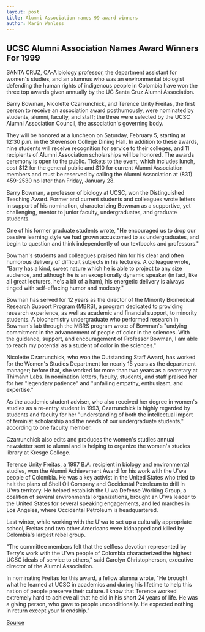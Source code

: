 ```yaml
---
layout: post
title: Alumni Association names 99 award winners
author: Karin Wanless
---
```


## UCSC Alumni Association Names Award Winners For 1999

SANTA CRUZ, CA-A biology professor, the department assistant for women's studies, and an alumnus who was an environmental biologist defending the human rights of indigenous people in Colombia have won the three top awards given annually by the UC Santa Cruz Alumni Association.

Barry Bowman, Nicolette Czarrunchick, and Terence Unity Freitas, the first person to receive an association award posthumously, were nominated by students, alumni, faculty, and staff; the three were selected by the UCSC Alumni Association Council, the association's governing body.

They will be honored at a luncheon on Saturday, February 5, starting at 12:30 p.m. in the Stevenson College Dining Hall. In addition to these awards, nine students will receive recognition for service to their colleges, and 11 recipients of Alumni Association scholarships will be honored. The awards ceremony is open to the public. Tickets to the event, which includes lunch, cost $12 for the general public and $10 for current Alumni Association members and must be reserved by calling the Alumni Association at (831) 459-2530 no later than Friday, January 28.

Barry Bowman, a professor of biology at UCSC, won the Distinguished Teaching Award. Former and current students and colleagues wrote letters in support of his nomination, characterizing Bowman as a supportive, yet challenging, mentor to junior faculty, undergraduates, and graduate students.

One of his former graduate students wrote, "He encouraged us to drop our passive learning style we had grown accustomed to as undergraduates, and begin to question and think independently of our textbooks and professors."

Bowman's students and colleagues praised him for his clear and often humorous delivery of difficult subjects in his lectures. A colleague wrote, "Barry has a kind, sweet nature which he is able to project to any size audience, and although he is an exceptionally dynamic speaker (in fact, like all great lecturers, he's a bit of a ham), his energetic delivery is always tinged with self-effacing humor and modesty."

Bowman has served for 12 years as the director of the Minority Biomedical Research Support Program (MBRS), a program dedicated to providing research experience, as well as academic and financial support, to minority students. A biochemistry undergraduate who performed research in Bowman's lab through the MBRS program wrote of Bowman's "undying commitment in the advancement of people of color in the sciences. With the guidance, support, and encouragement of Professor Bowman, I am able to reach my potential as a student of color in the sciences."

Nicolette Czarrunchick, who won the Outstanding Staff Award, has worked for the Women's Studies Department for nearly 15 years as the department manager; before that, she worked for more than two years as a secretary at Thimann Labs. In nomination letters, faculty, students, and staff praised her for her "legendary patience" and "unfailing empathy, enthusiasm, and expertise."

As the academic student adviser, who also received her degree in women's studies as a re-entry student in 1993, Czarrunchick is highly regarded by students and faculty for her "understanding of both the intellectual import of feminist scholarship and the needs of our undergraduate students," according to one faculty member.

Czarrunchick also edits and produces the women's studies annual newsletter sent to alumni and is helping to organize the women's studies library at Kresge College.

Terence Unity Freitas, a 1997 B.A. recipient in biology and environmental studies, won the Alumni Achievement Award for his work with the U'wa people of Colombia. He was a key activist in the United States who tried to halt the plans of Shell Oil Company and Occidental Petroleum to drill in U'wa territory. He helped establish the U'wa Defense Working Group, a coalition of several environmental organizations, brought an U'wa leader to the United States for several speaking engagements, and led marches in Los Angeles, where Occidental Petroleum is headquartered.

Last winter, while working with the U'wa to set up a culturally appropriate school, Freitas and two other Americans were kidnapped and killed by Colombia's largest rebel group.

"The committee members felt that the selfless devotion represented by Terry's work with the U'wa people of Colombia characterized the highest UCSC ideals of service to others," said Carolyn Christopherson, executive director of the Alumni Association.

In nominating Freitas for this award, a fellow alumna wrote, "He brought what he learned at UCSC in academics and during his lifetime to help this nation of people preserve their culture. I know that Terence worked extremely hard to achieve all that he did in his short 24 years of life. He was a giving person, who gave to people unconditionally. He expected nothing in return except your friendship."

[Source](http://www1.ucsc.edu/news_events/press_releases/archive/99-00/01-00/alum_awards_99.htm "Permalink to Alumni Association names 99 award winners")